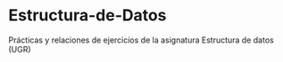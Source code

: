 # Estructura-de-Datos
Prácticas y relaciones de ejercicios de la asignatura Estructura de datos (UGR)
